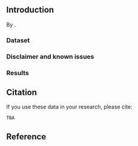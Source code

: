## Introduction

By .

### Dataset

### Disclaimer and known issues

### Results

## Citation

If you use these data in your research, please cite:

```
TBA
```

## Reference
